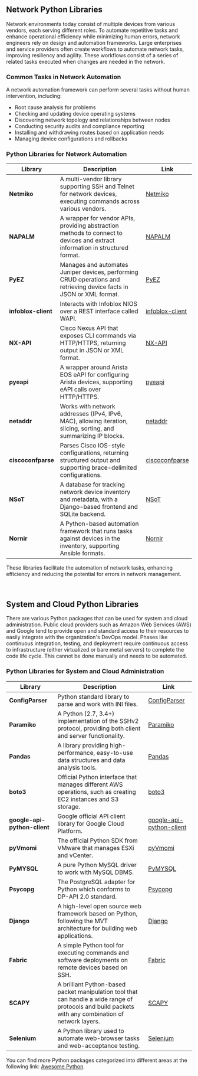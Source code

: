 
## Network Python Libraries

Network environments today consist of multiple devices from various vendors, each serving different roles. To automate repetitive tasks and enhance operational efficiency while minimizing human errors, network engineers rely on design and automation frameworks. Large enterprises and service providers often create workflows to automate network tasks, improving resiliency and agility. These workflows consist of a series of related tasks executed when changes are needed in the network.

### Common Tasks in Network Automation

A network automation framework can perform several tasks without human intervention, including:

- Root cause analysis for problems
- Checking and updating device operating systems
- Discovering network topology and relationships between nodes
- Conducting security audits and compliance reporting
- Installing and withdrawing routes based on application needs
- Managing device configurations and rollbacks

### Python Libraries for Network Automation

| Library            | Description                                                                                                           | Link                                                                                     |
|--------------------|-----------------------------------------------------------------------------------------------------------------------|------------------------------------------------------------------------------------------|
| **Netmiko**        | A multi-vendor library supporting SSH and Telnet for network devices, executing commands across various vendors.     | [Netmiko](https://github.com/ktbyers/netmiko)                                         |
| **NAPALM**         | A wrapper for vendor APIs, providing abstraction methods to connect to devices and extract information in structured format. | [NAPALM](https://github.com/napalm-automation/napalm)                                 |
| **PyEZ**           | Manages and automates Juniper devices, performing CRUD operations and retrieving device facts in JSON or XML format. | [PyEZ](https://github.com/Juniper/py-junos-eznc)                                     |
| **infoblox-client**| Interacts with Infoblox NIOS over a REST interface called WAPI.                                                    | [infoblox-client](https://github.com/infobloxopen/infoblox-client)                    |
| **NX-API**         | Cisco Nexus API that exposes CLI commands via HTTP/HTTPS, returning output in JSON or XML format.                   | [NX-API](https://developer.cisco.com/docs/nx-os/#!working-with-nx-api-cli)            |
| **pyeapi**         | A wrapper around Arista EOS eAPI for configuring Arista devices, supporting eAPI calls over HTTP/HTTPS.             | [pyeapi](https://github.com/arista-eosplus/pyeapi)                                    |
| **netaddr**        | Works with network addresses (IPv4, IPv6, MAC), allowing iteration, slicing, sorting, and summarizing IP blocks.   | [netaddr](https://github.com/drkjam/netaddr)                                          |
| **ciscoconfparse** | Parses Cisco IOS-style configurations, returning structured output and supporting brace-delimited configurations.   | [ciscoconfparse](https://github.com/mpenning/ciscoconfparse)                          |
| **NSoT**           | A database for tracking network device inventory and metadata, with a Django-based frontend and SQLite backend.     | [NSoT](https://github.com/dropbox/nsot)                                              |
| **Nornir**         | A Python-based automation framework that runs tasks against devices in the inventory, supporting Ansible formats.    | [Nornir](https://github.com/nornir-automation/nornir)                                  |

These libraries facilitate the automation of network tasks, enhancing efficiency and reducing the potential for errors in network management.

<br/>

## System and Cloud Python Libraries

There are various Python packages that can be used for system and cloud administration. Public cloud providers such as Amazon Web Services (AWS) and Google tend to provide open and standard access to their resources to easily integrate with the organization's DevOps model. Phases like continuous integration, testing, and deployment require continuous access to infrastructure (either virtualized or bare metal servers) to complete the code life cycle. This cannot be done manually and needs to be automated.

### Python Libraries for System and Cloud Administration

| Library                       | Description                                                                                          | Link                                                                                     |
|-------------------------------|------------------------------------------------------------------------------------------------------|------------------------------------------------------------------------------------------|
| **ConfigParser**              | Python standard library to parse and work with INI files.                                           | [ConfigParser](https://github.com/python/cpython/blob/master/Lib/configparser.py)      |
| **Paramiko**                  | A Python (2.7, 3.4+) implementation of the SSHv2 protocol, providing both client and server functionality. | [Paramiko](https://github.com/paramiko/paramiko)                                      |
| **Pandas**                    | A library providing high-performance, easy-to-use data structures and data analysis tools.          | [Pandas](https://github.com/pandas-dev/pandas)                                        |
| **boto3**                     | Official Python interface that manages different AWS operations, such as creating EC2 instances and S3 storage. | [boto3](https://github.com/boto/boto3)                                                |
| **google-api-python-client**  | Google official API client library for Google Cloud Platform.                                       | [google-api-python-client](https://github.com/google/google-api-python-client)          |
| **pyVmomi**                   | The official Python SDK from VMware that manages ESXi and vCenter.                                  | [pyVmomi](https://github.com/vmware/pyvmomi)                                          |
| **PyMYSQL**                   | A pure Python MySQL driver to work with MySQL DBMS.                                                | [PyMYSQL](https://github.com/PyMySQL/PyMySQL)                                          |
| **Psycopg**                   | The PostgreSQL adapter for Python which conforms to DP-API 2.0 standard.                           | [Psycopg](http://initd.org/psycopg/)                                                  |
| **Django**                    | A high-level open source web framework based on Python, following the MVT architecture for building web applications. | [Django](https://www.djangoproject.com/)                                              |
| **Fabric**                    | A simple Python tool for executing commands and software deployments on remote devices based on SSH. | [Fabric](https://github.com/fabric/fabric)                                            |
| **SCAPY**                     | A brilliant Python-based packet manipulation tool that can handle a wide range of protocols and build packets with any combination of network layers. | [SCAPY](https://github.com/secdev/scapy)                                              |
| **Selenium**                  | A Python library used to automate web-browser tasks and web-acceptance testing.                     | [Selenium](https://pypi.org/project/selenium/)                                        |

You can find more Python packages categorized into different areas at the following link: [Awesome Python](https://github.com/vinta/awesome-python).
